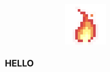 <p align="center">
  <img src="https://github.com/lavadaragon15396/Fire-Bot/blob/e88af9f38188e978e92be6d92596bb4331a16e22/Icons/icon%20glow.png?raw=true" width="128">
</p>

<p style="text-align: center;">
    <h1>HELLO</hi>
</p>
